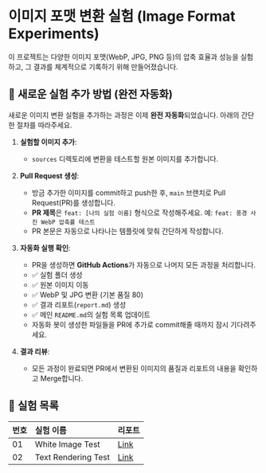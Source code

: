 # 이미지 포맷 변환 실험 (Image Format Experiments)

이 프로젝트는 다양한 이미지 포맷(WebP, JPG, PNG 등)의 압축 효율과 성능을 실험하고, 그 결과를 체계적으로 기록하기 위해 만들어졌습니다.

## 🚀 새로운 실험 추가 방법 (완전 자동화)

새로운 이미지 변환 실험을 추가하는 과정은 이제 **완전 자동화**되었습니다. 아래의 간단한 절차를 따라주세요.

1.  **실험할 이미지 추가**:

    - `sources` 디렉토리에 변환을 테스트할 원본 이미지를 추가합니다.

2.  **Pull Request 생성**:

    - 방금 추가한 이미지를 commit하고 push한 후, `main` 브랜치로 Pull Request(PR)를 생성합니다.
    - **PR 제목**은 `feat: [나의 실험 이름]` 형식으로 작성해주세요. 예: `feat: 풍경 사진 WebP 압축률 테스트`
    - PR 본문은 자동으로 나타나는 템플릿에 맞춰 간단하게 작성합니다.

3.  **자동화 실행 확인**:

    - PR을 생성하면 **GitHub Actions**가 자동으로 나머지 모든 과정을 처리합니다.
    - ✅ 실험 폴더 생성
    - ✅ 원본 이미지 이동
    - ✅ WebP 및 JPG 변환 (기본 품질 80)
    - ✅ 결과 리포트(`report.md`) 생성
    - ✅ 메인 `README.md`의 실험 목록 업데이트
    - 자동화 봇이 생성한 파일들을 PR에 추가로 commit해줄 때까지 잠시 기다려주세요.

4.  **결과 리뷰**:
    - 모든 과정이 완료되면 PR에서 변환된 이미지의 품질과 리포트의 내용을 확인하고 Merge합니다.

## 🧪 실험 목록

<!-- EXPERIMENT_LIST_START -->

| 번호 | 실험 이름           | 리포트                                     |
| :--- | :------------------ | :----------------------------------------- |
| 01   | White Image Test    | [Link](./01-white-image-test/report.md)    |
| 02   | Text Rendering Test | [Link](./02-text-rendering-test/report.md) |

<!-- EXPERIMENT_LIST_END -->
